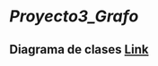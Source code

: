 # *Proyecto3_Grafo*


## Diagrama de clases [Link](https://dev.azure.com/Alonso/Proyecto%20Calculadore)


